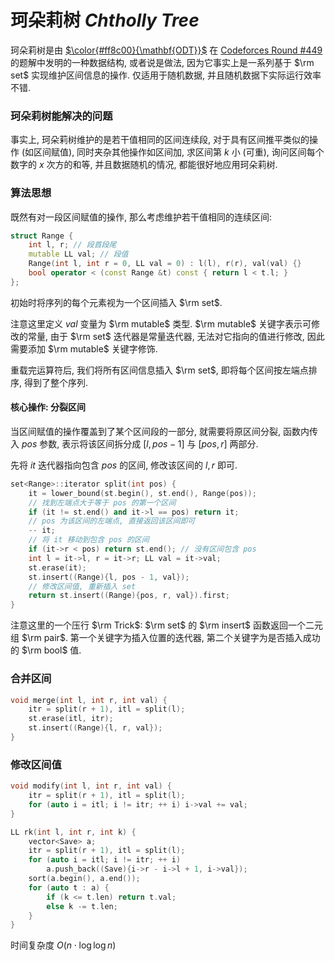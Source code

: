 # 珂朵莉树 $Chtholly\ Tree$

珂朵莉树是由 [$\color{#ff8c00}{\mathbf{ODT}}$](https://codeforces.com/profile/ODT) 在 [Codeforces Round #449](https://codeforces.com/contest/896) 的题解中发明的一种数据结构, 或者说是做法, 因为它事实上是一系列基于 $\rm set$ 实现维护区间信息的操作. 仅适用于随机数据, 并且随机数据下实际运行效率不错. 

### 珂朵莉树能解决的问题

事实上, 珂朵莉树维护的是若干值相同的区间连续段, 对于具有区间推平类似的操作 (如区间赋值), 同时夹杂其他操作如区间加, 求区间第 $k$ 小 (可重), 询问区间每个数字的 $x$ 次方的和等, 并且数据随机的情况, 都能很好地应用珂朵莉树. 

### 算法思想

既然有对一段区间赋值的操作, 那么考虑维护若干值相同的连续区间: 

```cpp
struct Range {
	int l, r; // 段首段尾 
	mutable LL val; // 段值 
	Range(int l, int r = 0, LL val = 0) : l(l), r(r), val(val) {}
	bool operator < (const Range &t) const { return l < t.l; }
};
```

初始时将序列的每个元素视为一个区间插入 $\rm set$. 

注意这里定义 $val$ 变量为 $\rm mutable$ 类型.  $\rm mutable$ 关键字表示可修改的常量, 由于 $\rm set$ 迭代器是常量迭代器, 无法对它指向的值进行修改, 因此需要添加 $\rm mutable$ 关键字修饰. 

重载完运算符后, 我们将所有区间信息插入 $\rm set$, 即将每个区间按左端点排序, 得到了整个序列. 

#### 核心操作: 分裂区间

当区间赋值的操作覆盖到了某个区间段的一部分, 就需要将原区间分裂, 函数内传入 $pos$ 参数, 表示将该区间拆分成 $[l, pos - 1]$ 与 $[pos, r]$ 两部分. 

先将 $it$ 迭代器指向包含 $pos$ 的区间, 修改该区间的 $l, r$ 即可. 

```cpp
set<Range>::iterator split(int pos) {
	it = lower_bound(st.begin(), st.end(), Range(pos));
	// 找到左端点大于等于 pos 的第一个区间 
	if (it != st.end() and it->l == pos) return it;
	// pos 为该区间的左端点, 直接返回该区间即可 
	-- it;
	// 将 it 移动到包含 pos 的区间 
	if (it->r < pos) return st.end(); // 没有区间包含 pos 
	int l = it->l, r = it->r; LL val = it->val;
	st.erase(it);
	st.insert((Range){l, pos - 1, val});
	// 修改区间值, 重新插入 set
	return st.insert((Range){pos, r, val}).first;
}
```

注意这里的一个压行 $\rm Trick$: $\rm set$ 的 $\rm insert$ 函数返回一个二元组 $\rm pair$. 第一个关键字为插入位置的迭代器, 第二个关键字为是否插入成功的 $\rm bool$ 值. 

### 合并区间

```cpp
void merge(int l, int r, int val) {
	itr = split(r + 1), itl = split(l);
	st.erase(itl, itr);
	st.insert((Range){l, r, val});
}
```

### 修改区间值

```cpp
void modify(int l, int r, int val) {
	itr = split(r + 1), itl = split(l);
	for (auto i = itl; i != itr; ++ i) i->val += val;
}
```

```cpp
LL rk(int l, int r, int k) {
	vector<Save> a;
	itr = split(r + 1), itl = split(l);
	for (auto i = itl; i != itr; ++ i)
		a.push_back((Save){i->r - i->l + 1, i->val});
	sort(a.begin(), a.end());
	for (auto t : a) {
		if (k <= t.len) return t.val;
		else k -= t.len;
	}
}
```


时间复杂度 $O(n \cdot \log \log n)$